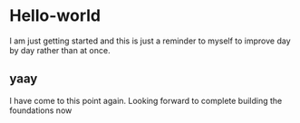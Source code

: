 # Hello-world
I am just getting started and this is just a reminder to myself to improve day by day rather than at once.

## yaay
I have come to this point again. Looking forward to complete building the foundations now
